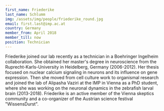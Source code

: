 ```yaml
---
first_name: Friederike
last_name: Schlumm
img: /assets/img/people/friederike_round.jpg
email: first.last@imp.ac.at
country: Germany
member_from: April 2018
member_till: now
position: Technician
---
```

Friederike joined our lab recently as a technician in a Boehringer Ingelheim collaboration. She obtained her master's degree in neuroscience from the Ruprecht-Karls-University in Heidelberg, Germany (2006-2012). Her thesis focused on nuclear calcium signaling in neurons and its influence on gene expression. Then she moved from cell culture work to organismal research and joined the lab of Alipasha Vaziri at the IMP in Vienna as a PhD student, where she was working on the neuronal dynamics in the zebrafish larval brain (2013-2018). Friederike is an active member of the Vienna skeptics community and a co-organizer of the Austrian science festival "WissensDurst".
